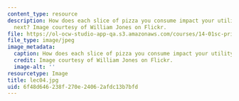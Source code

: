 ```yaml
---
content_type: resource
description: How does each slice of pizza you consume impact your utility for the
  next? Image courtesy of William Jones on Flickr.
file: https://ol-ocw-studio-app-qa.s3.amazonaws.com/courses/14-01sc-principles-of-microeconomics-fall-2011/6f48d646238f270e24062afdc13b7bfd_lec04.jpg
file_type: image/jpeg
image_metadata:
  caption: How does each slice of pizza you consume impact your utility for the next?
  credit: Image courtesy of William Jones on Flickr.
  image-alt: ''
resourcetype: Image
title: lec04.jpg
uid: 6f48d646-238f-270e-2406-2afdc13b7bfd
---
```

